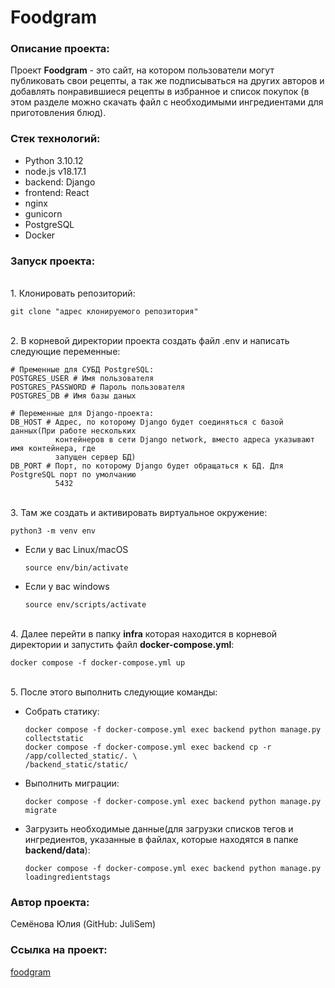 # Foodgram
### Описание проекта:

Проект **Foodgram** - это сайт, на котором пользователи могут публиковать свои рецепты,
а так же подписываться на других авторов и добавлять понравившиеся рецепты в избранное 
и список покупок (в этом разделе можно скачать файл с необходимыми ингредиентами для 
приготовления блюд).

### Стек технологий:

- Python 3.10.12
- node.js v18.17.1
- backend: Django
- frontend: React
- nginx
- gunicorn
- PostgreSQL
- Docker

### Запуск проекта:

<br>1. Клонировать репозиторий:

```
git clone "адрес клонируемого репозитория"
```
<br>2. В корневой директории проекта создать файл .env и написать следующие переменные:

```
# Пременные для СУБД PostgreSQL:
POSTGRES_USER # Имя пользователя
POSTGRES_PASSWORD # Пароль пользователя
POSTGRES_DB # Имя базы даных

# Переменные для Django-проекта:
DB_HOST # Адрес, по которому Django будет соединяться с базой данных(При работе нескольких 
          контейнеров в сети Django network, вместо адреса указывают имя контейнера, где 
          запущен сервер БД)
DB_PORT # Порт, по которому Django будет обращаться к БД. Для PostgreSQL порт по умолчанию 
          5432
```

<br>3. Там же создать и активировать виртуальное окружение:

```
python3 -m venv env
```

* Если у вас Linux/macOS

    ```
    source env/bin/activate
    ```

* Если у вас windows

    ```
    source env/scripts/activate
    ```

<br>4. Далее перейти в папку **infra** которая находится в корневой директории и 
запустить файл **docker-compose.yml**:

```
docker compose -f docker-compose.yml up
```
<br>5. После этого выполнить следующие команды:

* Собрать статику:

    ```
    docker compose -f docker-compose.yml exec backend python manage.py collectstatic
    docker compose -f docker-compose.yml exec backend cp -r /app/collected_static/. \
    /backend_static/static/
    ```

* Выполнить миграции:

    ```
    docker compose -f docker-compose.yml exec backend python manage.py migrate
    ```

* Загрузить необходимые данные(для загрузки списков тегов и ингредиентов, указанные 
  в файлах, которые находятся в папке **backend/data**):

    ```
    docker compose -f docker-compose.yml exec backend python manage.py loadingredientstags
    ```


### Автор проекта:

Семёнова Юлия (GitHub: JuliSem)

### Ссылка на проект:

[foodgram](https://foodgram-byjulia.hopto.org)
